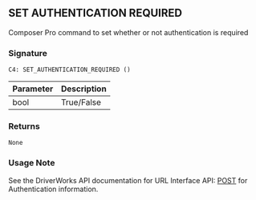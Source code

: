 ## SET AUTHENTICATION REQUIRED

Composer Pro command to set whether or not authentication is required


### Signature

`C4: SET_AUTHENTICATION_REQUIRED ()`


| Parameter | Description |
| --- | --- |
| bool | True/False |


### Returns

`None`


### Usage Note

See the DriverWorks API documentation for URL Interface API: [POST][1] for Authentication information.



[1]:	https://control4.github.io/docs-driverworks-api/#post